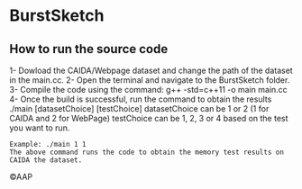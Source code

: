 # BurstSketch
## How to run the source code
1- Dowload the CAIDA/Webpage dataset and change the path of the dataset in the main.cc.
2- Open the terminal and navigate to the BurstSketch folder.
3- Compile the code using the command:
   g++ -std=c++11 -o main main.cc
4- Once the build is successful, run the command to obtain the results
    ./main [datasetChoice] [testChoice]
    datasetChoice can be 1 or 2 (1 for CAIDA and 2 for WebPage)
    testChoice can be 1, 2, 3 or 4 based on the test you want to run.
    
    Example: ./main 1 1 
    The above command runs the code to obtain the memory test results on CAIDA the dataset.


©AAP
